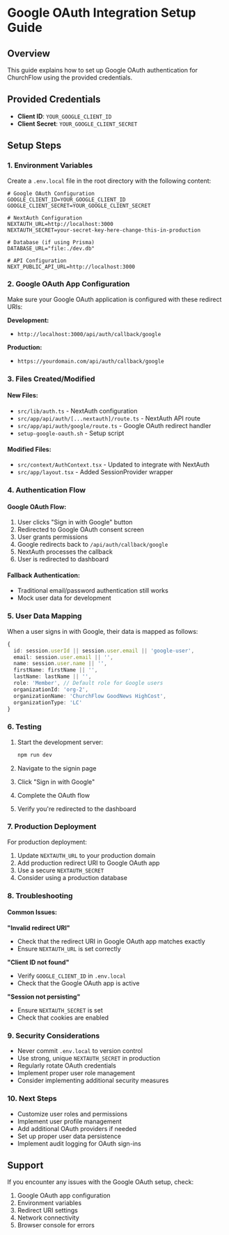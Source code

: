 # Google OAuth Integration Setup Guide

## Overview
This guide explains how to set up Google OAuth authentication for ChurchFlow using the provided credentials.

## Provided Credentials
- **Client ID**: `YOUR_GOOGLE_CLIENT_ID`
- **Client Secret**: `YOUR_GOOGLE_CLIENT_SECRET`

## Setup Steps

### 1. Environment Variables
Create a `.env.local` file in the root directory with the following content:

```env
# Google OAuth Configuration
GOOGLE_CLIENT_ID=YOUR_GOOGLE_CLIENT_ID
GOOGLE_CLIENT_SECRET=YOUR_GOOGLE_CLIENT_SECRET

# NextAuth Configuration
NEXTAUTH_URL=http://localhost:3000
NEXTAUTH_SECRET=your-secret-key-here-change-this-in-production

# Database (if using Prisma)
DATABASE_URL="file:./dev.db"

# API Configuration
NEXT_PUBLIC_API_URL=http://localhost:3000
```

### 2. Google OAuth App Configuration
Make sure your Google OAuth application is configured with these redirect URIs:

**Development:**
- `http://localhost:3000/api/auth/callback/google`

**Production:**
- `https://yourdomain.com/api/auth/callback/google`

### 3. Files Created/Modified

#### New Files:
- `src/lib/auth.ts` - NextAuth configuration
- `src/app/api/auth/[...nextauth]/route.ts` - NextAuth API route
- `src/app/api/auth/google/route.ts` - Google OAuth redirect handler
- `setup-google-oauth.sh` - Setup script

#### Modified Files:
- `src/context/AuthContext.tsx` - Updated to integrate with NextAuth
- `src/app/layout.tsx` - Added SessionProvider wrapper

### 4. Authentication Flow

#### Google OAuth Flow:
1. User clicks "Sign in with Google" button
2. Redirected to Google OAuth consent screen
3. User grants permissions
4. Google redirects back to `/api/auth/callback/google`
5. NextAuth processes the callback
6. User is redirected to dashboard

#### Fallback Authentication:
- Traditional email/password authentication still works
- Mock user data for development

### 5. User Data Mapping

When a user signs in with Google, their data is mapped as follows:

```typescript
{
  id: session.userId || session.user.email || 'google-user',
  email: session.user.email || '',
  name: session.user.name || '',
  firstName: firstName || '',
  lastName: lastName || '',
  role: 'Member', // Default role for Google users
  organizationId: 'org-2',
  organizationName: 'ChurchFlow GoodNews HighCost',
  organizationType: 'LC'
}
```

### 6. Testing

1. Start the development server:
   ```bash
   npm run dev
   ```

2. Navigate to the signin page
3. Click "Sign in with Google"
4. Complete the OAuth flow
5. Verify you're redirected to the dashboard

### 7. Production Deployment

For production deployment:

1. Update `NEXTAUTH_URL` to your production domain
2. Add production redirect URI to Google OAuth app
3. Use a secure `NEXTAUTH_SECRET`
4. Consider using a production database

### 8. Troubleshooting

#### Common Issues:

**"Invalid redirect URI"**
- Check that the redirect URI in Google OAuth app matches exactly
- Ensure `NEXTAUTH_URL` is set correctly

**"Client ID not found"**
- Verify `GOOGLE_CLIENT_ID` in `.env.local`
- Check that the Google OAuth app is active

**"Session not persisting"**
- Ensure `NEXTAUTH_SECRET` is set
- Check that cookies are enabled

### 9. Security Considerations

- Never commit `.env.local` to version control
- Use strong, unique `NEXTAUTH_SECRET` in production
- Regularly rotate OAuth credentials
- Implement proper user role management
- Consider implementing additional security measures

### 10. Next Steps

- Customize user roles and permissions
- Implement user profile management
- Add additional OAuth providers if needed
- Set up proper user data persistence
- Implement audit logging for OAuth sign-ins

## Support

If you encounter any issues with the Google OAuth setup, check:
1. Google OAuth app configuration
2. Environment variables
3. Redirect URI settings
4. Network connectivity
5. Browser console for errors
